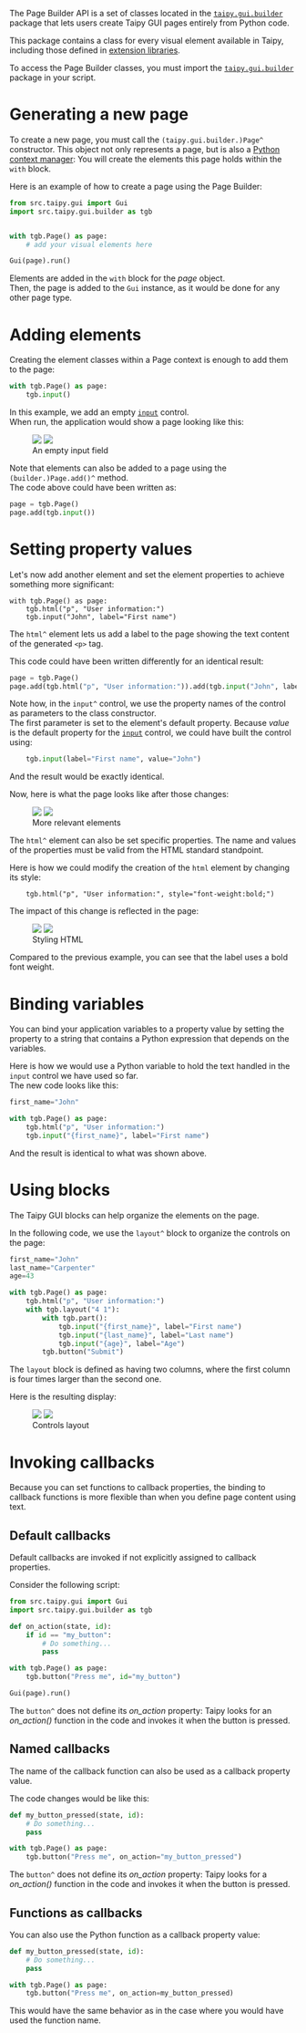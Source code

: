 The Page Builder API is a set of classes located in the
[`taipy.gui.builder`](../reference/pkg_taipy.gui.builder.md) package that lets users
create Taipy GUI pages entirely from Python code.

This package contains a class for every visual element available in Taipy, including those
defined in [extension libraries](extension/index.md).

To access the Page Builder classes, you must import the
[`taipy.gui.builder`](../reference/pkg_taipy.gui.builder.md) package in your script.

# Generating a new page

To create a new page, you must call the `(taipy.gui.builder.)Page^` constructor. This
object not only represents a page, but is also a
[Python context manager](https://docs.python.org/3/library/contextlib.html): You will create the
elements this page holds within the `with` block.

Here is an example of how to create a page using the Page Builder:
```py
from src.taipy.gui import Gui
import src.taipy.gui.builder as tgb


with tgb.Page() as page:
    # add your visual elements here

Gui(page).run()
```

Elements are added in the `with` block for the *page* object.<br/>
Then, the page is added to the `Gui` instance, as it would be done for any other page type.

# Adding elements

Creating the element classes within a Page context is enough to add them to the page:
```py
with tgb.Page() as page:
    tgb.input()
```

In this example, we add an empty [`input`](viselements/input.md) control.<br/>
When run, the application would show a page looking like this:
<figure>
    <img src="../tgb-1-d.png" class="visible-dark" />
    <img src="../tgb-1-l.png" class="visible-light"/>
    <figcaption>An empty input field</figcaption>
</figure>

Note that elements can also be added to a page using the `(builder.)Page.add()^` method.<br/>
The code above could have been written as:
```py
page = tgb.Page()
page.add(tgb.input())
```

# Setting property values

Let's now add another element and set the element properties to achieve something more
significant:
```
with tgb.Page() as page:
    tgb.html("p", "User information:")
    tgb.input("John", label="First name")
```

The `html^` element lets us add a label to the page showing the text content of the generated
`<p>` tag.

This code could have been written differently for an identical result:
```py
page = tgb.Page()
page.add(tgb.html("p", "User information:")).add(tgb.input("John", label="First name"))
```

Note how, in the `input^` control, we use the property names of the control as parameters to the
class constructor.
<br/>
The first parameter is set to the element's default property. Because *value* is the default
property for the [`input`](viselements/input.md) control, we could have built the control using:
```py
    tgb.input(label="First name", value="John")
```
And the result would be exactly identical.

Now, here is what the page looks like after those changes:
<figure>
    <img src="../tgb-2-d.png" class="visible-dark" />
    <img src="../tgb-2-l.png" class="visible-light"/>
    <figcaption>More relevant elements</figcaption>
</figure>

The `html^` element can also be set specific properties. The name and values of the properties
must be valid from the HTML standard standpoint.

Here is how we could modify the creation of the `html` element by changing its style:
```
    tgb.html("p", "User information:", style="font-weight:bold;")
```

The impact of this change is reflected in the page:

<figure>
    <img src="../tgb-3-d.png" class="visible-dark" />
    <img src="../tgb-3-l.png" class="visible-light"/>
    <figcaption>Styling HTML</figcaption>
</figure>

Compared to the previous example, you can see that the label uses a bold font weight.

# Binding variables

You can bind your application variables to a property value by setting the property to a string
that contains a Python expression that depends on the variables.

Here is how we would use a Python variable to hold the text handled in the `input` control we
have used so far.<br/>
The new code looks like this:
```py
first_name="John"

with tgb.Page() as page:
    tgb.html("p", "User information:")
    tgb.input("{first_name}", label="First name")
```

And the result is identical to what was shown above.

# Using blocks

The Taipy GUI blocks can help organize the elements on the page.

In the following code, we use the `layout^` block to organize the controls on the page: 
```py
first_name="John"
last_name="Carpenter"
age=43

with tgb.Page() as page:
    tgb.html("p", "User information:")
    with tgb.layout("4 1"):
        with tgb.part():
            tgb.input("{first_name}", label="First name")
            tgb.input("{last_name}", label="Last name")
            tgb.input("{age}", label="Age")
        tgb.button("Submit")
```

The `layout` block is defined as having two columns, where the first column is four times larger
than the second one.

Here is the resulting display:
<figure>
    <img src="../tgb-5-d.png" class="visible-dark" />
    <img src="../tgb-5-l.png" class="visible-light"/>
    <figcaption>Controls layout</figcaption>
</figure>

# Invoking callbacks

Because you can set functions to callback properties, the binding to callback functions is more
flexible than when you define page content using text.

## Default callbacks

Default callbacks are invoked if not explicitly assigned to callback properties.

Consider the following script:
```py
from src.taipy.gui import Gui
import src.taipy.gui.builder as tgb

def on_action(state, id):
    if id == "my_button":
        # Do something...
        pass

with tgb.Page() as page:
    tgb.button("Press me", id="my_button")

Gui(page).run()
```

The `button^` does not define its *on_action* property: Taipy looks for an *on_action()* function
in the code and invokes it when the button is pressed.

## Named callbacks

The name of the callback function can also be used as a callback property value.

The code changes would be like this:
```py
def my_button_pressed(state, id):
    # Do something...
    pass

with tgb.Page() as page:
    tgb.button("Press me", on_action="my_button_pressed")
```

The `button^` does not define its *on_action* property: Taipy looks for a *on_action()* function
in the code and invokes it when the button is pressed.

## Functions as callbacks

You can also use the Python function as a callback property value:
```py
def my_button_pressed(state, id):
    # Do something...
    pass

with tgb.Page() as page:
    tgb.button("Press me", on_action=my_button_pressed)
```

This would have the same behavior as in the case where you would have used the function name.
